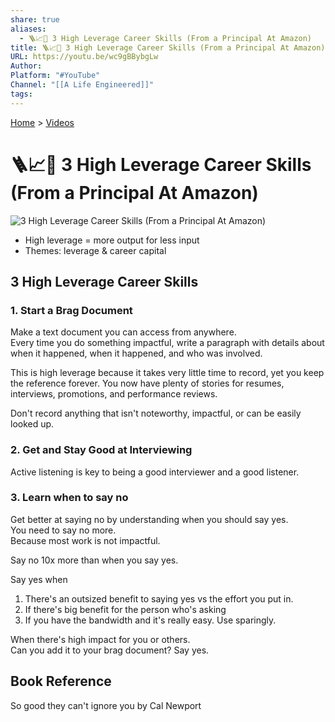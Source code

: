 ```yaml
---
share: true
aliases:
  - 🪜📈🏢 3 High Leverage Career Skills (From a Principal At Amazon)
title: 🪜📈🏢 3 High Leverage Career Skills (From a Principal At Amazon)
URL: https://youtu.be/wc9gBBybgLw
Author: 
Platform: "#YouTube"
Channel: "[[A Life Engineered]]"
tags: 
---
```

[Home](../index.md) > [Videos](./index.md)  
# 🪜📈🏢 3 High Leverage Career Skills (From a Principal At Amazon)  
![3 High Leverage Career Skills (From a Principal At Amazon)](https://youtu.be/wc9gBBybgLw)  
  
- High leverage = more output for less input  
- Themes: leverage & career capital  
  
## 3 High Leverage Career Skills  
### 1. Start a Brag Document  
Make a text document you can access from anywhere.  
Every time you do something impactful, write a paragraph with details about when it happened, when it happened, and who was involved.  
  
This is high leverage because it takes very little time to record, yet you keep the reference forever. You now have plenty of stories for resumes, interviews, promotions, and performance reviews.  
  
Don't record anything that isn't noteworthy, impactful, or can be easily looked up.  
  
### 2. Get and Stay Good at Interviewing  
Active listening is key to being a good interviewer and a good listener.  
  
### 3. Learn when to say no  
Get better at saying no by understanding when you should say yes.  
You need to say no more.  
Because most work is not impactful.  
  
Say no 10x more than when you say yes.  
  
Say yes when  
1. There's an outsized benefit to saying yes vs the effort you put in.  
2. If there's big benefit for the person who's asking  
3. If you have the bandwidth and it's really easy. Use sparingly.  
  
When there's high impact for you or others.  
Can you add it to your brag document? Say yes.  
  
## Book Reference  
So good they can't ignore you by Cal Newport  
